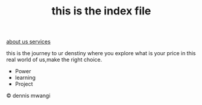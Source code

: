 <!DOCTYPE html>
<htm lang ="en">
<head>
  <meta charset="UTF-8">
  <title>html index</title>
</head>
<body>
  <header>
    <h1>this is the index file </h1>
  </header>
  <nav>
    <a href="about us">about us </a>
   <a href="services">services </a>
  </nav>
  <article>
    <p>
      this is the journey to ur denstiny where you explore what is your price in this real world of us,make the right choice.
    </p>
  </article>
  <section>
    <ul type="square" >
      <li>Power </li>
       <li> learning </li>
       <li> Project</li>
  </section>
      <footer>
        <p>&copy dennis mwangi </p>
      </footer>
</body>
